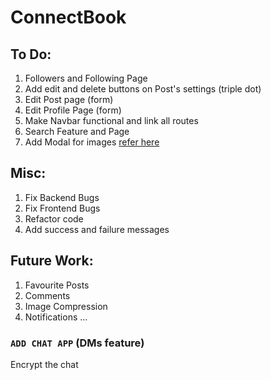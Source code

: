 # ConnectBook

## To Do:

1. Followers and Following Page
2. Add edit and delete buttons on Post's settings (triple dot)
3. Edit Post page (form)
4. Edit Profile Page (form)
5. Make Navbar functional and link all routes
6. Search Feature and Page
7. Add Modal for images [refer here](https://www.w3schools.com/howto/howto_css_modal_images.asp)

## Misc:

1. Fix Backend Bugs
2. Fix Frontend Bugs
3. Refactor code
4. Add success and failure messages

## Future Work:

1. Favourite Posts
2. Comments
3. Image Compression
4. Notifications
   ...

### `ADD CHAT APP` (DMs feature)

Encrypt the chat
